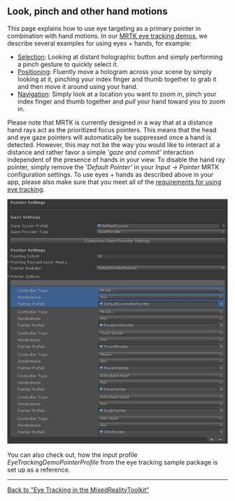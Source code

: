 ## Look, pinch and other hand motions

This page explains how to use eye targeting as a primary pointer in combination with hand motions.
In our [MRTK eye tracking demos](), we describe several examples for using eyes + hands, for example:
- [Selection](EyeTracking_TargetSelection.md): Looking at distant holographic button and simply performing a pinch gesture to quickly select it.
- [Positioning](EyeTracking_Positioning.md): Fluently move a hologram across your scene by simply looking at it, pinching your index finger and thumb together to grab it and then move it around using your hand.
- [Navigation](EyeTracking_Navigation.md): Simply look at a location you want to zoom in, pinch your index finger and thumb together and _pull_ your hand toward you to zoom in. 

Please note that MRTK is currently designed in a way that at a distance hand rays act as the prioritized focus pointers. 
This means that the head and eye gaze pointers will automatically be suppressed once a hand is detected.
However, this may not be the way you would like to interact at a distance and rather favor a simple _'gaze and commit'_ interaction independent of the presence of hands in your view. 
To disable the hand ray pointer, simply remove the _'Default Pointer'_ in your _Input -> Pointer_ MRTK configuration settings.
To use eyes + hands as described above in your app, please also make sure that you meet all of the [requirements for using eye tracking](EyeTracking_BasicSetup.md).

![How to remove the hand ray](../Images/EyeTracking/mrtk_setup_removehandray.jpg)

You can also check out, how the input profile _EyeTrackingDemoPointerProfile_ from the eye tracking sample package is set up as a reference. 

---
[Back to "Eye Tracking in the MixedRealityToolkit"](EyeTracking_Main.md)
